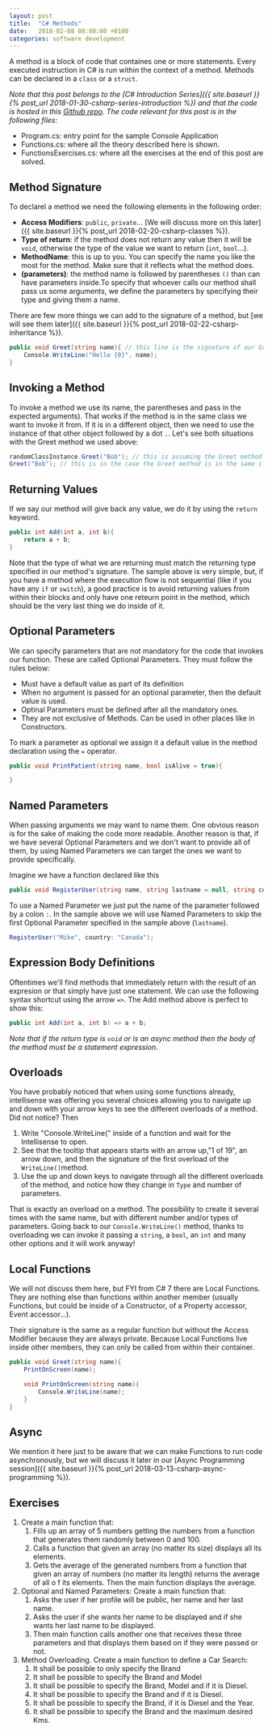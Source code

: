 ```yaml
---
layout: post
title:  "C# Methods"
date:   2018-02-08 08:00:00 +0100
categories: software development
---
```

A method is a block of code that containes one or more statements. Every executed instruction in C# is run within the context of a method. Methods can be declared in a `class` or a `struct`.

<!--more-->

*Note that this post belongs to the [C# Introduction Series]({{ site.baseurl }}{% post_url 2018-01-30-csharp-series-introduction %}) and that the code is hosted in this [Github repo](https://github.com/nereolopez/csharp-intro).
The code relevant for this post is in the following files:*
- Program.cs: entry point for the sample Console Application
- Functions.cs: where all the theory described here is shown.
- FunctionsExercises.cs: where all the exercises at the end of this post are solved.

## Method Signature ##
To declarel a method we need the following elements in the following order:
- **Access Modifiers**: `public`, `private`... [We will discuss more on this later]({{ site.baseurl }}{% post_url 2018-02-20-csharp-classes %}).
- **Type of return**: if the method does not return any value then it will be `void`, otherwise the type of the value we want to return (`int`, `bool`...).
- **MethodName**: this is up to you. You can specify the name you like the most for the method. Make sure that it reflects what the method does.
- **(parameters)**: the method name is followed by parentheses `()` than can have parameters inside.To specify that whoever calls our method shall pass us some arguments, we define the parameters by specifying their type and giving them a name.

There are few more things we can add to the signature of a method, but [we will see them later]({{ site.baseurl }}{% post_url 2018-02-22-csharp-inheritance %}).

```csharp
public void Greet(string name){ // this line is the signature of our Greet method
    Console.WriteLine("Hello {0}", name);
}
```

## Invoking a Method
To invoke a method we use its name, the parentheses and pass in the expected arguments). That works if the method is in the same class we want to invoke it from. If it is in a different object, then we need to use the instance of that other object followed by a dot `.`. Let's see both situations with the Greet method we used above: 

```csharp
randomClassInstance.Greet("Bob"); // this is assuming the Greet method is in a different class.
Greet("Bob"); // this is in the case the Greet method is in the same class we are working.
```

## Returning Values
If we say our method will give back any value, we do it by using the `return` keyword. 

```csharp
public int Add(int a, int b){
    return a + b;
}
```

Note that the type of what we are returning must match the returning type specified in our method's signature. The sample above is very simple, but, if you have a method where the execution flow is not sequential (like if you have any `if` or `switch`), a good practice is to avoid returning values from within their blocks and only have one reteurn point in the method, which should be the very last thing we do inside of it.

## Optional Parameters
We can specify parameters that are not mandatory for the code that invokes our function. These are called Optional Parameters. They must follow the rules below:
- Must have a default value as part of its definition
- When no argument is passed for an optional parameter, then the default value is used.
- Optinal Parameters must be defined after all the mandatory ones.
- They are not exclusive of Methods. Can be used in other places like in Constructors.

To mark a parameter as optional we assign it a default value in the method declaration using the `=` operator. 
```csharp
public void PrintPatient(string name, bool isAlive = true){

}
```

## Named Parameters
When passing arguments we may want to name them. One obvious reason is for the sake of making the code more readable. Another reason is that, if we have several Optional Parameters and we don't want to provide all of them, by using Named Parameters we can target the ones we want to provide specifically.

Imagine we have a function declared like this

```csharp
public void RegisterUser(string name, string lastname = null, string country = null){ }
```

To use a Named Parameter we just put the name of the parameter followed by a colon `:`. In the sample above we will use Named Parameters to skip the first Optional Parameter specified in the sample above (`lastname`).

```csharp
RegisterUser("Mike", country: "Canada");
```

## Expression Body Definitions

Oftentimes we'll find methods that immediately return with the result of an expresion or that simply have just one statement. We can use the following syntax shortcut using the arrow `=>`. The Add method above is perfect to show this:

```csharp
public int Add(int a, int b) => a + b;
```

*Note that if the return type is `void` or is an async method then the body of the method must be a statement expression.*

## Overloads
You have probably noticed that when using some functions already, intellisense was offering you several choices allowing you to navigate up and down with your arrow keys to see the different overloads of a method. Did not notice? Then
1. Write "Console.WriteLine(" inside of a function and wait for the Intellisense to open.
2. See that the tooltip that appears starts with an arrow up,"1 of 19", an arrow down, and then the signature of the first overload of the `WriteLine()`method. 
3. Use the up and down keys to navigate through all the different overloads of the method, and notice how they change in `Type` and number of parameters.

That is exactly an overload on a method. The possibility to create it several times with the same name, but with different number and/or types of parameters. Going back to our `Console.WriteLine()` method, thanks to overloading we can invoke it passing a `string`, a `bool`, an `int` and many other options and it will work anyway!

## Local Functions
We will not discuss them here, but FYI from C# 7 there are Local Functions. They are nothing else than functions within another member (usually Functions, but could be inside of a Constructor, of a Property accessor,  Event accessor...).

Their signature is the same as a regular function but without the Access Modifier because they are always private. Because Local Functions live inside other members, they can only be called from within their container.

```csharp
public void Greet(string name){
    PrintOnScreen(name);

    void PrintOnScreen(string name){
        Console.WriteLine(name);
    }
}
```

## Async
We mention it here just to be aware that we can make Functions to run code asynchronously, but we will discuss it later in our [Async Programming session]({{ site.baseurl }}{% post_url 2018-03-13-csharp-async-programming %}).

## Exercises
1. Create a main function that:
    1. Fills up an array of 5 numbers getting the numbers from a function that generates them randomly between 0 and 100.
    2. Calls a function that given an array (no matter its size) displays all its elements. 
    3. Gets the average of the generated numbers from a function that given an array of numbers (no matter its length) returns the average of all o f its elements. Then the main function displays the average.
2. Optional and Named Parameters: Create a main function that:
    1. Asks the user if her profile will be public, her name and her last name.
    2. Asks the user if she wants her name to be displayed and if she wants her last name to be displayed.
    3. Then main function calls another one that receives these three parameters and that displays them based on if they were passed or not.
3.  Method Overloading. Create a main function to define a Car Search:
    1. It shall be possible to only specify the Brand
    2. It shall be possible to specify the Brand and Model
    3. It shall be possible to specify the Brand, Model and if it is Diesel.
    4. It shall be possible to specify the Brand and if it is Diesel.
    5. It shall be possible to specify the Brand, if it is Diesel and the Year.
    6. It shall be possible to specify the Brand and the maximum desired Kms.